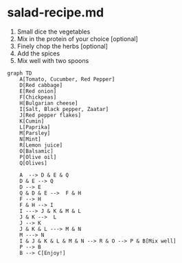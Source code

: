 # salad-recipe.md
1. Small dice the vegetables
2. Mix in the protein of your choice [optional]
3. Finely chop the herbs [optional]
4. Add the spices
5. Mix well with two spoons

```
graph TD
    A[Tomato, Cucumber, Red Pepper]
    D[Red cabbage]
    E[Red onion]
    F[Chickpeas]
    H[Bulgarian cheese]
    I[Salt, Black pepper, Zaatar]
    J[Red pepper flakes]
    K[Cumin]
    L[Paprika]
    M[Parsley]
    N[Mint]
    R[Lemon juice]
    O[Balsamic]
    P[Olive oil]
    Q[Olives]

    A  --> D & E & Q
    D & E --> Q
    D --> E
    Q & D & E -->  F & H
    F --> H
    F & H --> I
    I ---> J & K & M & L 
    J & K -->  L
    J --> K
    J & K & L ---> M & N
    M ---> N
    I & J & K & L & M & N --> R & O --> P & B[Mix well] 
    P --> B
    B --> C[Enjoy!]
```
